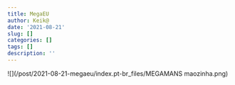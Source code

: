 ```yaml
---
title: MegaEU
author: Keik@
date: '2021-08-21'
slug: []
categories: []
tags: []
description: ''
---
```


![](/post/2021-08-21-megaeu/index.pt-br_files/MEGAMANS maozinha.png)